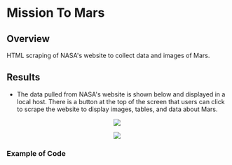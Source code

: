 # Mission To Mars

## Overview
HTML scraping of NASA's website to collect data and images of Mars. 

## Results
* The data pulled from NASA's website is shown below and displayed in a local host. There is a button at the top of the screen that users can click to scrape the website to display images, tables, and data about Mars.


<p align="center">
    <img
         src=Resources/june_df_temps_graph.png
         >
    </p>

<p align="center">
    <img
         src=Resources/December_df_describe.png
         >
    </p>

### Example of Code
